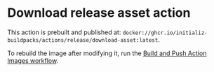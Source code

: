 # Download release asset action

This action is prebuilt and published at: `docker://ghcr.io/initializ-buildpacks/actions/release/download-asset:latest`.

To rebuild the image after modifying it, run the [Build and Push Action Images workflow](https://github.com/initializ-buildpacks/github-config/actions/workflows/build-push-actions.yml).